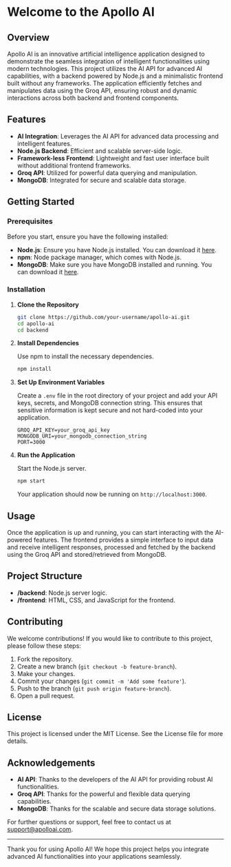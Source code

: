 # Welcome to the Apollo AI

## Overview

Apollo AI is an innovative artificial intelligence application designed to demonstrate the seamless integration of intelligent functionalities using modern technologies. This project utilizes the AI API for advanced AI capabilities, with a backend powered by Node.js and a minimalistic frontend built without any frameworks. The application efficiently fetches and manipulates data using the Groq API, ensuring robust and dynamic interactions across both backend and frontend components.

## Features

- **AI Integration**: Leverages the AI API for advanced data processing and intelligent features.
- **Node.js Backend**: Efficient and scalable server-side logic.
- **Framework-less Frontend**: Lightweight and fast user interface built without additional frontend frameworks.
- **Groq API**: Utilized for powerful data querying and manipulation.
- **MongoDB**: Integrated for secure and scalable data storage.

## Getting Started

### Prerequisites

Before you start, ensure you have the following installed:

- **Node.js**: Ensure you have Node.js installed. You can download it [here](https://nodejs.org/).
- **npm**: Node package manager, which comes with Node.js.
- **MongoDB**: Make sure you have MongoDB installed and running. You can download it [here](https://www.mongodb.com/try/download/community).

### Installation

1. **Clone the Repository**

    ```bash
    git clone https://github.com/your-username/apollo-ai.git
    cd apollo-ai
    cd backend
    ```

2. **Install Dependencies**

    Use npm to install the necessary dependencies.

    ```bash
    npm install
    ```

3. **Set Up Environment Variables**

    Create a `.env` file in the root directory of your project and add your API keys, secrets, and MongoDB connection string. This ensures that sensitive information is kept secure and not hard-coded into your application.

    ```plaintext
    GROQ_API_KEY=your_groq_api_key
    MONGODB_URI=your_mongodb_connection_string
    PORT=3000
    ```

4. **Run the Application**

    Start the Node.js server.

    ```bash
    npm start
    ```

    Your application should now be running on `http://localhost:3000`.

## Usage

Once the application is up and running, you can start interacting with the AI-powered features. The frontend provides a simple interface to input data and receive intelligent responses, processed and fetched by the backend using the Groq API and stored/retrieved from MongoDB.

## Project Structure

  - **/backend**: Node.js server logic.
  - **/frontend**: HTML, CSS, and JavaScript for the frontend.

## Contributing

We welcome contributions! If you would like to contribute to this project, please follow these steps:

1. Fork the repository.
2. Create a new branch (`git checkout -b feature-branch`).
3. Make your changes.
4. Commit your changes (`git commit -m 'Add some feature'`).
5. Push to the branch (`git push origin feature-branch`).
6. Open a pull request.

## License

This project is licensed under the MIT License. See the License file for more details.

## Acknowledgements

- **AI API**: Thanks to the developers of the AI API for providing robust AI functionalities.
- **Groq API**: Thanks for the powerful and flexible data querying capabilities.
- **MongoDB**: Thanks for the scalable and secure data storage solutions.

For further questions or support, feel free to contact us at support@apolloai.com.

---

Thank you for using Apollo AI! We hope this project helps you integrate advanced AI functionalities into your applications seamlessly.
